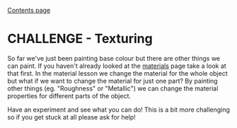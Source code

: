 [Contents page](../graphics.md)

# CHALLENGE - Texturing

So far we've just been painting base colour but there are other things we can paint.
If you haven't already looked at the [materials](../Materials/learn.md) page take a look at that first.
In the material lesson we change the material for the whole object but what if we want to change the material for just one part?
By painting other things (eg. "Roughness" or "Metallic") we can change the material properties for different parts of the object.

Have an experiment and see what you can do!  This is a bit more challenging so if you get stuck at all please ask for help!
